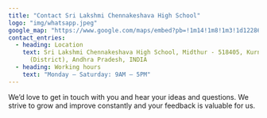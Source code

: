 ```yaml
---
title: "Contact Sri Lakshmi Chennakeshava High School"
logo: "img/whatsapp.jpeg"
google_map: "https://www.google.com/maps/embed?pb=!1m14!1m8!1m3!1d122864.55424028578!2d78.2202949!3d15.7766534!3m2!1i1024!2i768!4f13.1!3m3!1m2!1s0x3bb5c09dca5deb29%3A0x5f05921c68aa412e!2s"
contact_entries:
  - heading: Location
    text: Sri Lakshmi Chennakeshava High School, Midthur - 518405, Kurnool
      (District), Andhra Pradesh, INDIA
  - heading: Working hours
    text: "Monday – Saturday: 9AM – 5PM"
---
```

We’d love to get in touch with you and hear your ideas and
questions. We strive to grow and improve constantly and your feedback
is valuable for us.
